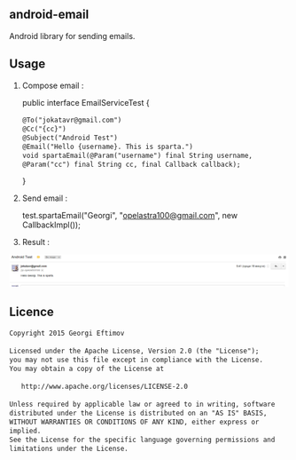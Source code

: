 ## android-email
Android library for sending emails.

## Usage

1) Compose email :

    public interface EmailServiceTest {

       @To("jokatavr@gmail.com")
       @Cc("{cc}")
       @Subject("Android Test")
       @Email("Hello {username}. This is sparta.")
       void spartaEmail(@Param("username") final String username, @Param("cc") final String cc, final Callback callback);
    }
    
2) Send email :
    
    test.spartaEmail("Georgi", "opelastra100@gmail.com", new CallbackImpl());
    
3) Result :

![email](https://github.com/geftimov/android-email/blob/master/art/email.png)



## Licence

    Copyright 2015 Georgi Eftimov

    Licensed under the Apache License, Version 2.0 (the "License");
    you may not use this file except in compliance with the License.
    You may obtain a copy of the License at

       http://www.apache.org/licenses/LICENSE-2.0

    Unless required by applicable law or agreed to in writing, software
    distributed under the License is distributed on an "AS IS" BASIS,
    WITHOUT WARRANTIES OR CONDITIONS OF ANY KIND, either express or implied.
    See the License for the specific language governing permissions and
    limitations under the License.
